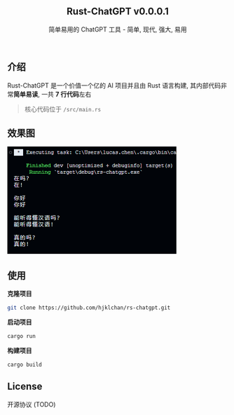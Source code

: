 <div align="center">
  <h2>Rust-ChatGPT v0.0.0.1</h2>
  <p>
    简单易用的 ChatGPT 工具 - 简单, 现代, 强大, 易用
  </p>
</div>
<br />

## 介绍
Rust-ChatGPT 是一个价值一个亿的 AI 项目并且由 Rust 语言构建, 其内部代码非常**简单易读**, 一共 **7 行代码**左右  
> 核心代码位于 `/src/main.rs`

## 效果图
![](https://github.com/hjklchan/rs-chatgpt/blob/main/imgs/chatgpt_with_rs.png)

## 使用
**克隆项目**
```bash
git clone https://github.com/hjklchan/rs-chatgpt.git
```

**启动项目**
```bash
cargo run
```

**构建项目**
```bash
cargo build
```

## License
开源协议 (TODO)
